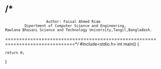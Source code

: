 /*
===============================================================================
                       Author: Faisal Ahmed Riam
             Dipertment of Computer Science and Engineering,
    Mawlana Bhasani Science and Technology University,Tangil,Bangladesh.
===============================================================================*/
#include<stdio.h>
int main()
{


    return 0;
}